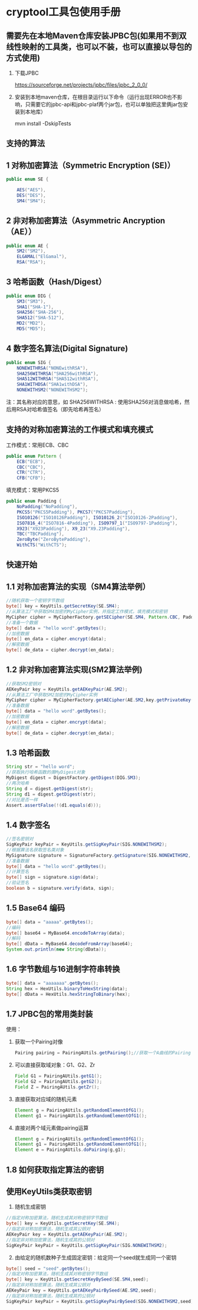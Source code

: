 # cryptool工具包使用手册

## 需要先在本地Maven仓库安装JPBC包(如果用不到双线性映射的工具类，也可以不装，也可以直接以导包的方式使用)

1. 下载JPBC

   https://sourceforge.net/projects/jpbc/files/jpbc_2_0_0/

2. 安装到本地maven仓库，在根目录运行以下命令（运行出现ERROR也不影响，只需要它的jpbc-api和jpbc-plaf两个jar包，也可以单独把这里俩jar包安装到本地库）

   mvn install -DskipTests 

## 支持的算法

## 1 对称加密算法（Symmetric Encryption (SE)）

```java
public enum SE {

    AES("AES"),
    DES("DES"),
    SM4("SM4");
```



## 2 非对称加密算法（Asymmetric Ancryption （AE））

```java
public enum AE {
    SM2("SM2"),
    ELGAMAL("ElGamal"),
    RSA("RSA");
```



## 3 哈希函数（Hash/Digest）

```java
public enum DIG {
    SM3("SM3"),
    SHA1("SHA-1"),
    SHA256("SHA-256"),
    SHA512("SHA-512"),
    MD2("MD2"),
    MD5("MD5");
```

## 4 数字签名算法(Digital  Signature)

```java
public enum SIG {
    NONEWITHRSA("NONEwithRSA"),
    SHA256WITHRSA("SHA256withRSA"),
    SHA512WITHRSA("SHA512withRSA"),
    SHA1WITHDSA("SHA1withDSA"),
    NONEWITHSM2("NONEWITHSM2");
```

注：其名称对应的意思，如 SHA256WITHRSA : 使用SHA256对消息做哈希，然后用RSA对哈希值签名（即先哈希再签名）

## 支持的对称加密算法的工作模式和填充模式

工作模式：常用ECB、CBC

```java
public enum Pattern {
    ECB("ECB"),
    CBC("CBC"),
    CTR("CTR"),
    CFB("CFB");
```

填充模式：常用PKCS5

```java
public enum Padding {
    NoPadding("NoPadding"),
    PKCS5("PKCS5Padding"), PKCS7("PKCS7Padding"),
    ISO10126("ISO10126Padding"), ISO10126_2("ISO10126-2Padding"),
    ISO7816_4("ISO7816-4Padding"), ISO9797_1("ISO9797-1Padding"),
    X923("X923Padding"), X9_23("X9.23Padding"),
    TBC("TBCPadding"),
    ZeroByte("ZeroBytePadding"),
    WithCTS("WithCTS");
```

## 快速开始

## 1.1 对称加密算法的实现（SM4算法举例）

```java
//随机获取一个密钥字节数组
byte[] key = KeyUtils.getSecretKey(SE.SM4);
//从算法工厂中获取SM4加密的MyCipher实例，并指定工作模式，填充模式和密钥
MyCipher cipher = MyCipherFactory.getSECipher(SE.SM4, Pattern.CBC, Padding.PKCS5,key);
//准备一个数据
byte[] data = "hello word".getBytes();
//加密数据
byte[] en_data = cipher.encrypt(data);
//解密数据
byte[] de_data = cipher.decrypt(en_data);
```

## 1.2 非对称加密算法实现(SM2算法举例)

```java
//获取SM2密钥对
AEKeyPair key = KeyUtils.getAEKeyPair(AE.SM2);
//从算法工厂中获取SM2加密的MyCipher实例
MyCipher cipher = MyCipherFactory.getAECipher(AE.SM2,key.getPrivateKey(),key.getPublicKey());
//准备数据
byte[] data = "hello word".getBytes();
//加密数据
byte[] en_data = cipher.encrypt(data);
//解密数据
byte[] de_data = cipher.decrypt(en_data);
```

## 1.3 哈希函数

```java
String str = "hello word";
//获取执行哈希函数的类MyDigest对象
MyDigest digest = DigestFactory.getDigest(DIG.SM3);
//两次哈希
String d = digest.getDigest(str);
String d1 = digest.getDigest(str);
//对比是否一样
Assert.assertFalse(!(d1.equals(d)));
```

## 1.4 数字签名

```java
//签名密钥对
SigKeyPair keyPair = KeyUtils.getSigKeyPair(SIG.NONEWITHSM2);
//根据算法名获取签名类对象
MySignature signature = SignatureFactory.getSignature(SIG.NONEWITHSM2, keyPair.getPrivateKey(), keyPair.getPublicKey());
//准备数据
byte[] data = "hello word".getBytes();
//计算签名
byte[] sign = signature.sign(data);
//验证签名
boolean b = signature.verify(data, sign);
```

## 1.5 Base64 编码

```java
byte[] data = "aaaaa".getBytes();
//编码
byte[] base64 = MyBase64.encodeToArray(data);
//解码
byte[] dData = MyBase64.decodeFromArray(base64);
System.out.println(new String(dData));
```

## 1.6 字节数组与16进制字符串转换

```java
byte[] data = "aaaaaaa".getBytes();
String hex = HexUtils.binaryToHexString(data);
byte[] dData = HexUtils.hexStringToBinary(hex);
```

## 1.7 JPBC包的常用类封装

使用：

1. 获取一个Pairing对像

   ```java
   Pairing pairing = PairingAUtils.getPairing();//获取一个A曲线的Pairing
   ```

2. 可以直接获取域对象：G1、G2、Zr

   ```java 
   Field G1 = PairingAUtils.getG1();
   Field G2 = PairingAUtils.getG2();
   Field Z = PairingAUtils.getZr();
   ```

3. 直接获取对应域的随机元素

   ```java
   Element g = PairingAUtils.getRandomElementOfG1();
   Element g1 = PairingAUtils.getRandomElementOfG1();
   ```

4. 直接对两个域元素做pairing运算

   ```java
   Element g = PairingAUtils.getRandomElementOfG1();
   Element g1 = PairingAUtils.getRandomElementOfG1();
   Element e = PairingAUtils.doPairing(g,g1);
   ```


## 1.8 如何获取指定算法的密钥

## 使用KeyUtils类获取密钥

1. 随机生成密钥

```java
//指定对称加密算法，随机生成其对称密钥字节数组
byte[] key = KeyUtils.getSecretKey(SE.SM4);
//指定非对称加密算法，随机生成其公钥对
AEKeyPair key = KeyUtils.getAEKeyPair(AE.SM2);
//指定非对称加密算法，随机生成其的公钥对
SigKeyPair keyPair = KeyUtils.getSigKeyPair(SIG.NONEWITHSM2);
```

2. 由给定的随机数种子生成固定密钥：给定同一个seed就生成同一个密钥

```java
byte[] seed = "seed".getBytes();
//指定对称加密算法，随机生成其对称密钥字节数组
byte[] key = KeyUtils.getSecretKeyBySeed(SE.SM4,seed);
//指定非对称加密算法，随机生成其公钥对
AEKeyPair key = KeyUtils.getAEKeyPairBySeed(AE.SM2,seed);
//指定非对称加密算法，随机生成其的公钥对
SigKeyPair keyPair = KeyUtils.getSigKeyPairBySeed(SIG.NONEWITHSM2,seed);
```

